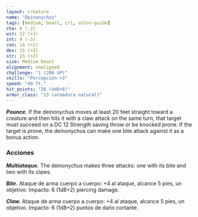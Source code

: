 ```yaml
---
layout: creature
name: "Deinonychus"
tags: [medium, beast, cr1, volos-guide]
cha: 6 (-2)
wis: 12 (+1)
int: 4 (-3)
con: 14 (+2)
dex: 15 (+2)
str: 15 (+2)
size: Medium beast
alignment: unaligned
challenge: "1 (200 XP)"
skills: "Percepción +3"
speed: "40 ft."
hit_points: "26 (4d8+8)"
armor_class: "13 (armadura natural)"
---
```


***Pounce.*** If the deinonychus moves at least 20 feet straight toward a creature and then hits it with a claw attack on the same turn, that target must succeed on a DC 12 Strength saving throw or be knocked prone. If the target is prone, the deinonychus can make one bite attack against it as a bonus action.

### Acciones

***Multiataque.*** The deinonychus makes three attacks: one with its bite and two with its claws.

***Bite.*** Ataque de arma cuerpo a cuerpo: +4 al ataque, alcance 5 pies, un objetivo. Impacto: 6 (1d8+2) piercing damage.

***Claw.*** Ataque de arma cuerpo a cuerpo: +4 al ataque, alcance 5 pies, un objetivo. Impacto: 6 (1d8+2) puntos de daño cortante.